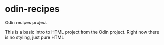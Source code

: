 # odin-recipes
Odin recipes project

This is a basic intro to HTML project from the Odin project.
Right now there is no styling, just pure HTML